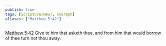 ```yaml
---
publish: true
tags: [Scripture/NewT, noGraph]
aliases: ["Matthew 5:42"]
---
```

[Matthew 5:42](https://churchofjesuschrist.org/study/scriptures/nt/matt/5?lang=eng&id=p42#p42) Give to him that asketh thee, and from him that would borrow of thee turn not thou away.
